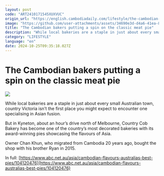 ```yaml
---
layout: post
code: "ART2410171545XUXVUC"
origin_url: "https://english.cambodiadaily.com/lifestyle/the-cambodian-bakers-putting-a-spin-on-the-classic-meat-pie-188777/"
image: "https://github.com/user-attachments/assets/34690e3d-d4a6-41ea-8da2-c6d9b4f52113"
title: "The Cambodian bakers putting a spin on the classic meat pie"
description: "While local bakeries are a staple in just about every small Australian town, country Victoria isn't the first place you might expect to encounter one specialising in Asian fusion."
category: "LIFESTYLE"
language: "en"
date: 2024-10-25T09:35:18.027Z
---
```


# The Cambodian bakers putting a spin on the classic meat pie

 ![](https://github.com/user-attachments/assets/73b7d200-69f4-4950-8047-188c17cf535e)

While local bakeries are a staple in just about every small Australian town, country Victoria isn’t the first place you might expect to encounter one specialising in Asian fusion.

But in Kyneton, about an hour’s drive north of Melbourne, Country Cob Bakery has become one of the country’s most decorated bakeries with its award-winning pies showcasing the flavours of Asia.

Owner Chan Khun, who migrated from Cambodia 20 years ago, bought the shop with his brother Ryan in 2015.

In full: [https://www.abc.net.au/asia/cambodian-flavours-australias-best-pies/104120476](https://www.abc.net.au/asia/cambodian-flavours-australias-best-pies/104120476)